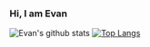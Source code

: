 ### Hi, I am Evan


![Evan's github stats](https://github-readme-stats.vercel.app/api?username=evanwire&theme=tokyonight&layout=compact)
[![Top Langs](https://github-readme-stats.vercel.app/api/top-langs/?username=evanwire&theme=tokyonight)](https://github.com/evanwire/github-readme-stats)


